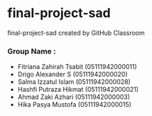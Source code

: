 # final-project-sad
final-project-sad created by GitHub Classroom

### Group Name : 
- Fitriana Zahirah Tsabit (05111942000011)
- Drigo Alexander S (05111942000020) 
- Salma Izzatul Islam (05111942000028)
- Hashfi Putraza Hikmat (05111942000021)
- Ahmad Zaki Azhari (05111942000003)
- Hika Pasya Mustofa (05111942000015)
